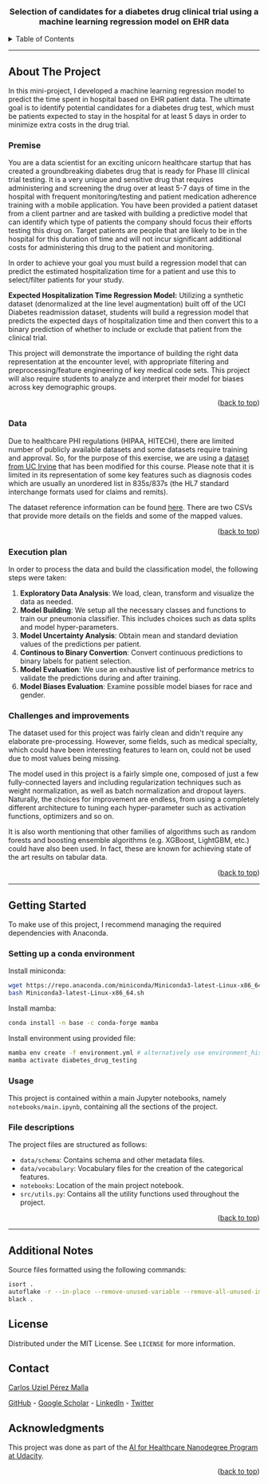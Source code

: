 <div id="top"></div>

<!-- PROJECT LOGO -->
<br />
<div align="center">
  <h3 align="center">Selection of candidates for a diabetes drug clinical trial using a machine learning regression model on EHR data</h3>

</div>

<!-- TABLE OF CONTENTS -->
<details>
  <summary>Table of Contents</summary>
  <ol>
    <li>
      <a href="#about-the-project">About The Project</a>
      <ul>
        <li><a href="#premise">Premise</a></li>
        <li><a href="#data">Data</a></li>
        <li><a href="#execution-plan">Execution Plan</a></li>
        <li><a href="#challenges-and-improvements">Challenges and improvements</a></li>
      </ul>
    </li>
    <li>
      <a href="#getting-started">Getting Started</a>
      <ul>
        <li><a href="#setting-up-a-conda-environment">Setting up a conda environment</a></li>
        <li><a href="#usage">Usage</a></li>
        <li><a href="#file-descriptions">File descriptions</a></li>
      </ul>
    </li>
    <li><a href="#additional-notes">Additional Notes</a></li>
    <li><a href="#license">License</a></li>
    <li><a href="#contact">Contact</a></li>
    <li><a href="#acknowledgments">Acknowledgments</a></li>
  </ol>
</details>

---

## About The Project

In this mini-project, I developed a machine learning regression model to predict the time spent in hospital based on EHR patient data. The ultimate goal is to identify potential candidates for a diabetes drug test, which must be patients expected to stay in the hospital for at least 5 days in order to minimize extra costs in the drug trial.

### Premise

You are a data scientist for an exciting unicorn healthcare startup that has created a groundbreaking diabetes drug that is ready for Phase III clinical trial testing. It is a very unique and sensitive drug that requires administering and screening the drug over at least 5-7 days of time in the hospital with frequent monitoring/testing and patient medication adherence training with a mobile application. You have been provided a patient dataset from a client partner and are tasked with building a predictive model that can identify which type of patients the company should focus their efforts testing this drug on. Target patients are people that are likely to be in the hospital for this duration of time and will not incur significant additional costs for administering this drug to the patient and monitoring.  

In order to achieve your goal you must build a regression model that can predict the estimated hospitalization time for a patient and use this to select/filter patients for your study.

**Expected Hospitalization Time Regression Model:** Utilizing a synthetic dataset (denormalized at the line level augmentation) built off of the UCI Diabetes readmission dataset, students will build a regression model that predicts the expected days of hospitalization time and then convert this to a binary prediction of whether to include or exclude that patient from the clinical trial.

This project will demonstrate the importance of building the right data representation at the encounter level, with appropriate filtering and preprocessing/feature engineering of key medical code sets. This project will also require students to analyze and interpret their model for biases across key demographic groups.

<p align="right">(<a href="#top">back to top</a>)</p>

### Data

Due to healthcare PHI regulations (HIPAA, HITECH), there are limited number of publicly available datasets and some datasets require training and approval. So, for the purpose of this exercise, we are using a [dataset from UC Irvine](https://archive.ics.uci.edu/ml/datasets/Diabetes+130-US+hospitals+for+years+1999-2008) that has been modified for this course. Please note that it is limited in its representation of some key features such as diagnosis codes which are usually an unordered list in 835s/837s (the HL7 standard interchange formats used for claims and remits).

The dataset reference information can be found [here](https://github.com/udacity/nd320-c1-emr-data-starter/blob/master/project/data_schema_references/). There are two CSVs that provide more details on the fields and some of the mapped values.

<p align="right">(<a href="#top">back to top</a>)</p>

### Execution plan

In order to process the data and build the classification model, the following steps were taken:

1. **Exploratory Data Analysis**: We load, clean, transform and visualize the data as needed.
2. **Model Building**: We setup all the necessary classes and functions to train our pneumonia classifier. This includes choices such as data splits and model hyper-parameters.
3. **Model Uncertainty Analysis**: Obtain mean and standard deviation values of the predictions per patient.
4. **Continous to Binary Convertion**: Convert continuous predictions to binary labels for patient selection.
5. **Model Evaluation**: We use an exhaustive list of performance metrics to validate the predictions during and after training.
6. **Model Biases Evaluation**: Examine possible model biases for race and gender.

### Challenges and improvements

The dataset used for this project was fairly clean and didn't require any elaborate pre-processing. However, some fields, such as medical specialty, which could have been interesting features to learn on, could not be used due to most values being missing.

The model used in this project is a fairly simple one, composed of just a few fully-connected layers and including regularization techniques such as weight normalization, as well as batch normalization and dropout layers. Naturally, the choices for improvement are endless, from using a completely different architecture to tuning each hyper-parameter such as activation functions, optimizers and so on.

It is also worth mentioning that other families of algorithms such as random forests and boosting ensemble algorithms (e.g. XGBoost, LightGBM, etc.) could have also been used. In fact, these are known for achieving state of the art results on tabular data.

<p align="right">(<a href="#top">back to top</a>)</p>

---

## Getting Started

To make use of this project, I recommend managing the required dependencies with Anaconda.

### Setting up a conda environment

Install miniconda:

```bash
wget https://repo.anaconda.com/miniconda/Miniconda3-latest-Linux-x86_64.sh
bash Miniconda3-latest-Linux-x86_64.sh
```

Install mamba:

```bash
conda install -n base -c conda-forge mamba
```

Install environment using provided file:

```bash
mamba env create -f environment.yml # alternatively use environment_hist.yml if base system is not debian
mamba activate diabetes_drug_testing
```

### Usage

This project is contained within a main Jupyter notebooks, namely `notebooks/main.ipynb`, containing all the sections of the project.

### File descriptions

The project files are structured as follows:

- `data/schema`: Contains schema and other metadata files.
- `data/vocabulary`: Vocabulary files for the creation of the categorical features.
- `notebooks`: Location of the main project notebook.
- `src/utils.py`: Contains all the utility functions used throughout the project.

<p align="right">(<a href="#top">back to top</a>)</p>

---

## Additional Notes

Source files formatted using the following commands:

```bash
isort .
autoflake -r --in-place --remove-unused-variable --remove-all-unused-imports --ignore-init-module-imports .
black .
```

## License

Distributed under the MIT License. See `LICENSE` for more information.

## Contact

[Carlos Uziel Pérez Malla](https://www.carlosuziel-pm.dev/)

[GitHub](https://github.com/CarlosUziel) - [Google Scholar](https://scholar.google.es/citations?user=tEz_OeIAAAAJ&hl=es&oi=ao) - [LinkedIn](https://at.linkedin.com/in/carlos-uziel-p%C3%A9rez-malla-323aa5124) - [Twitter](https://twitter.com/perez_malla)

## Acknowledgments

This project was done as part of the [AI for Healthcare Nanodegree Program at Udacity](https://www.udacity.com/course/ai-for-healthcare-nanodegree--nd320).

<p align="right">(<a href="#top">back to top</a>)</p>
